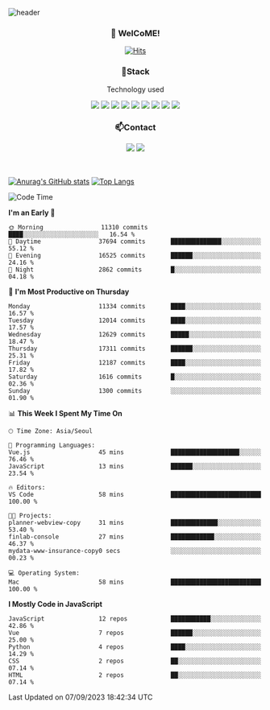 ![header](https://capsule-render.vercel.app/api?type=waving&color=gradient&height=200&text=Kyungjoon&fontAlign=70&fontAlignY=40&animation=twinkling)

<h3 align="center">👋 WelCoME!</h3>

<div align=center>
  
[![Hits](https://hits.seeyoufarm.com/api/count/incr/badge.svg?url=https%3A%2F%2Fgithub.com%2Fuvula6921&count_bg=%2322BAC9&title_bg=%23827F7F&icon=iconify.svg&icon_color=%2325A27F&title=visits&edge_flat=false)](https://hits.seeyoufarm.com)
  
</div>
<h3 align="center">📌Stack</h3>
<p align="center">Technology used</p>
<div align="center"><img src="https://img.shields.io/badge/HTML5-E34F26?style=flat-square&logo=HTML5&logoColor=white"></img> <img src="https://img.shields.io/badge/CSS3-0A84FF?style=flat-square&logo=CSS3&logoColor=white"></img> <img src="https://img.shields.io/badge/JavaScript-FFCD11?style=flat-square&logo=JavaScript&logoColor=white"></img> <img src="https://img.shields.io/badge/React-00BCF6?style=flat-square&logo=React&logoColor=white"></img> <img src="https://img.shields.io/badge/jQuery-3655FF?style=flat-square&logo=jQuery&logoColor=white"></img> <img src="https://img.shields.io/badge/Ruby-E0115F?style=flat-square&logo=Ruby&logoColor=white"></img> <img src="https://img.shields.io/badge/Python-4B8BBE?style=flat-square&logo=Python&logoColor=white"></img> <img src="https://img.shields.io/badge/Vue-4FC08D?style=flat-square&logo=Vue.js&logoColor=white"></img> <img src="https://img.shields.io/badge/Nuxt-00DC82?style=flat-square&logo=Nuxt.js&logoColor=white"></img></div>

<h3 align="center">📫Contact</h3>
<div align="center"><a href="https://velog.io/@uvula6921/"><img src="https://img.shields.io/badge/Blog-20c997?style=flat-square&logo=V&logoColor=white"/></a> <a href="pkj6921@gmail.com"><img src="https://img.shields.io/badge/Gmail-EA4335?style=flat-square&logo=Gmail&logoColor=white"/></a></div>
<br>
<br>

[![Anurag's GitHub stats](https://github-readme-stats.vercel.app/api?username=uvula6921&hide=stars,issues&show_icons=true&count_private=true&theme=tokyonight)](https://github.com/anuraghazra/github-readme-stats)
[![Top Langs](https://github-readme-stats.vercel.app/api/top-langs/?username=uvula6921&hide=css,jupyter%20notebook,html&exclude_repo=uvula6921,uvula6921.github.io&layout=compact&langs_count=8)](https://github.com/anuraghazra/github-readme-stats)

<!--START_SECTION:waka-->
![Code Time](http://img.shields.io/badge/Code%20Time-1%2C818%20hrs%2036%20mins-blue)

**I'm an Early 🐤** 

```text
🌞 Morning                11310 commits       ████░░░░░░░░░░░░░░░░░░░░░   16.54 % 
🌆 Daytime                37694 commits       ██████████████░░░░░░░░░░░   55.12 % 
🌃 Evening                16525 commits       ██████░░░░░░░░░░░░░░░░░░░   24.16 % 
🌙 Night                  2862 commits        █░░░░░░░░░░░░░░░░░░░░░░░░   04.18 % 
```
📅 **I'm Most Productive on Thursday** 

```text
Monday                   11334 commits       ████░░░░░░░░░░░░░░░░░░░░░   16.57 % 
Tuesday                  12014 commits       ████░░░░░░░░░░░░░░░░░░░░░   17.57 % 
Wednesday                12629 commits       █████░░░░░░░░░░░░░░░░░░░░   18.47 % 
Thursday                 17311 commits       ██████░░░░░░░░░░░░░░░░░░░   25.31 % 
Friday                   12187 commits       ████░░░░░░░░░░░░░░░░░░░░░   17.82 % 
Saturday                 1616 commits        █░░░░░░░░░░░░░░░░░░░░░░░░   02.36 % 
Sunday                   1300 commits        ░░░░░░░░░░░░░░░░░░░░░░░░░   01.90 % 
```


📊 **This Week I Spent My Time On** 

```text
🕑︎ Time Zone: Asia/Seoul

💬 Programming Languages: 
Vue.js                   45 mins             ███████████████████░░░░░░   76.46 % 
JavaScript               13 mins             ██████░░░░░░░░░░░░░░░░░░░   23.54 % 

🔥 Editors: 
VS Code                  58 mins             █████████████████████████   100.00 % 

🐱‍💻 Projects: 
planner-webview-copy     31 mins             █████████████░░░░░░░░░░░░   53.40 % 
finlab-console           27 mins             ████████████░░░░░░░░░░░░░   46.37 % 
mydata-www-insurance-copy0 secs              ░░░░░░░░░░░░░░░░░░░░░░░░░   00.23 % 

💻 Operating System: 
Mac                      58 mins             █████████████████████████   100.00 % 
```

**I Mostly Code in JavaScript** 

```text
JavaScript               12 repos            ███████████░░░░░░░░░░░░░░   42.86 % 
Vue                      7 repos             ██████░░░░░░░░░░░░░░░░░░░   25.00 % 
Python                   4 repos             ████░░░░░░░░░░░░░░░░░░░░░   14.29 % 
CSS                      2 repos             ██░░░░░░░░░░░░░░░░░░░░░░░   07.14 % 
HTML                     2 repos             ██░░░░░░░░░░░░░░░░░░░░░░░   07.14 % 
```




 Last Updated on 07/09/2023 18:42:34 UTC
<!--END_SECTION:waka-->
